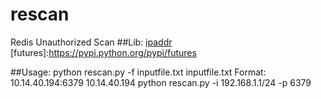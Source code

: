 # rescan
Redis Unauthorized Scan
##Lib:
	[ipaddr](https://github.com/google/ipaddr-py)
	[futures]:https://pypi.python.org/pypi/futures
	
##Usage:
	python rescan.py -f  inputfile.txt 
	inputfile.txt Format:
		 10.14.40.194:6379
		 10.14.40.194
	python rescan.py -i  192.168.1.1/24 -p 6379
